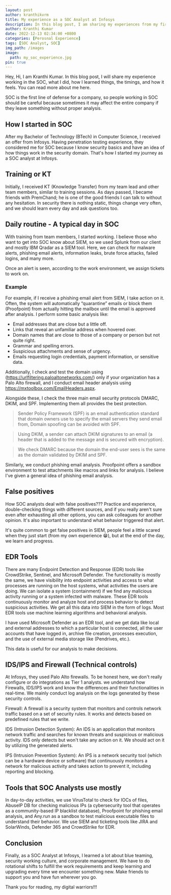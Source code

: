 ```yaml
---
layout: post
author: kranthikvrm
title: My experience as a SOC Analyst at Infosys
description: In this blog post, I am sharing my experiences from my first year at RGUKT Nuzvid, where I experienced new faces, challenges, and exciting opportunities on my journey towards becoming an engineer.
author: Kranthi Kumar
date: 2022-12-13 02:34:00 +0800
categories: [Perosnal Experience]
tags: [SOC Analyst, SOC]
img_path: /images
image:
  path: my_soc_experience.jpg
pin: true
---
```


Hey, Hi, I am Kranthi Kumar. In this blog post, I will share my experience working in the SOC, what I did, how I learned things, the timings, and how it feels. You can read more about me here.

SOC is the first line of defense for a company, so people working in SOC should be careful because sometimes it may affect the entire company if they leave something without proper analysis.

## How I started in SOC

After my Bachelor of Technology (BTech) in Computer Science, I received an offer from Infosys. Having penetration testing experience, they considered me for SOC because I know security basics and have an idea of how things work in the security domain. That's how I started my journey as a SOC analyst at Infosys.

## Training or KT

Initially, I received KT (Knowledge Transfer) from my team lead and other team members, similar to training sessions. As days passed, I became friends with PremChand; he is one of the good friends I can talk to without any hesitation. In security there is nothing static, things change very often, and we should learn every day and ask questions too.

## Daily routine - A typical day in SOC

With training from team members, I started working. I believe those who want to get into SOC know about SIEM, so we used Splunk from our client and mostly IBM Qradar as a SIEM tool. Here, we can check for malware alerts, phishing email alerts, information leaks, brute force attacks, failed logins, and many more.

Once an alert is seen, according to the work environment, we assign tickets to work on. 

### Example

For example, if I receive a phishing email alert from SIEM, I take action on it. Often, the system will automatically “quarantine” emails or block them (Proofpoint) from actually hitting the mailbox until the email is approved after analysis. I perform some basic analysis like:

- Email addresses that are close but a little off.
- Links that reveal an unfamiliar address when hovered over.
- Domain names that are close to those of a company or person but not quite right.
- Grammar and spelling errors.
- Suspicious attachments and sense of urgency.
- Emails requesting login credentials, payment information, or sensitive data.
  
Additionally, I check and test the domain using (https://urlfiltering.paloaltonetworks.com/) only if your organization has a Palo Alto firewall, and I conduct email header analysis using https://mxtoolbox.com/EmailHeaders.aspx.

Alongside these, I check the three main email security protocols DMARC, DKIM, and SPF. Implementing them all provides the best protection.

> Sender Policy Framework (SPF) is an email authentication standard that domain owners use to specify the email servers they send email from, Domain spoofing can be avoided with SPF.

> Using DKIM, a sender can attach DKIM signatures to an email (a header that is added to the message and is secured with encryption).

> We check DMARC because the domain the end-user sees is the same as the domain validated by DKIM and SPF.

Similarly, we conduct phishing email analysis. Proofpoint offers a sandbox environment to test attachments like macros and links for analysis. I believe I've given a general idea of phishing email analysis.

## False positives

How SOC analysts deal with false positives??? Practice and experience, double-checking things with different sources, and if you really aren't sure even after exhausting all other options, you can ask colleagues for another opinion. It's also important to understand what behavior triggered that alert.

It's quite common to get false positives in SIEM, people feel a little scared when they just start (from my own experience 😁), but at the end of the day, we learn and progress.

## EDR Tools

There are many Endpoint Detection and Response (EDR) tools like CrowdStrike, Sentinel, and Microsoft Defender. The functionality is mostly the same, we have visibility into endpoint activities and access to what processes are running on the host systems, what activities the users are doing. We can isolate a system (containment) if we find any malicious activity running or a system infected with malware. These EDR tools continuously monitor and analyze host and process behavior to detect suspicious activities. We get all this data into SIEM in the form of logs. Most EDR tools use machine learning algorithms and behavioral analysis.

I have used Microsoft Defender as an EDR tool, and we get data like local and external addresses to which a particular host is connected, all the user accounts that have logged in, archive file creation, processes execution, and the use of external media storage like (Pendrives, etc.).

This data is useful for our analysis to make decisions.

## IDS/IPS and Firewall (Technical controls)

At Infosys, they used Palo Alto firewalls. To be honest here, we don't really configure or do integrations as Tier 1 analysts. we understand how Firewalls, IDS/IPS work and know the differences and their functionalities in real-time. We mainly conduct log analysis on the logs generated by these security controls.

Firewall: A firewall is a security system that monitors and controls network traffic based on a set of security rules. It works and detects based on predefined rules that we write.
  
IDS (Intrusion Detection System): An IDS is an application that monitors network traffic and searches for known threats and suspicious or malicious activity. IDS only detects but won't take any action on it. We should act on it by utilizing the generated alerts.
  
IPS (Intrusion Prevention System): An IPS is a network security tool (which can be a hardware device or software) that continuously monitors a network for malicious activity and takes action to prevent it, including reporting and blocking.

## Tools that SOC Analysts use mostly

In day-to-day activities, we use VirusTotal to check for IOCs of files, AbuseIP DB for checking malicious IPs (a cybersecurity tool that operates as a community-based IP blacklist database), Proofpoint for phishing email analysis, and Any.run as a sandbox to test malicious executable files to understand their behavior. We use SIEM and ticketing tools like JIRA and SolarWinds, Defender 365 and CrowdStrike for EDR.

## Conclusion

Finally, as a SOC Analyst at Infosys, I learned a lot about blue teaming, security working culture, and corporate management. We have to do rotational shifts to fulfill the work requirements and keep learning and upgrading every time we encounter something new. Make friends to support you and have fun wherever you go.

Thank you for reading, my digital warriors!!!

